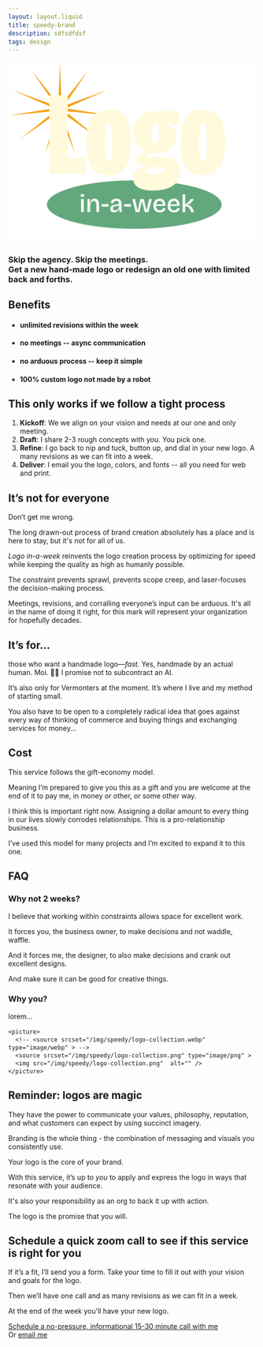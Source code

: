 ```yaml
---
layout: layout.liquid
title: speedy-brand
description: sdfsdfdsf 
tags: design
---
```


<section class="hero">

  <img src="/img/speedy/logo-in-a-week.svg" alt="Logo in a week - currently available for Vermont folks only" />
  
### Skip the agency. Skip the meetings. <br /> Get a new hand-made logo or redesign an old one with limited back and forths.

</section>

<!-- <section class="stretch">

    <picture>
      <source srcset="/img/speedy/logo-highlights.webp" type="image/webp" >
      <source srcset="/img/speedy/logo-highlights.png" type="image/png" >
      <img src="/img/speedy/logo-highlights.png"  alt="" />
    </picture>
</section> -->

 <section class="">

## Benefits

<!-- To do this, we minimize meetings. We will have a kickoff call, but all remaining back-and-forths are through a task management tool. To make use of the short timeline, we offer as many revisions as we can fit in the week. -->
<!-- (nicely designed) -->
  <ul>
    <h4><li>unlimited revisions within the week </li></h4>
    <h4><li>no meetings -- async communication</li></h4>
    <h4><li>no arduous process -- keep it simple</li></h4>
    <h4><li>100% custom logo not made by a robot</li></h4>
  </ul>


## This only works if we follow a tight process

  <ol>
    <li><strong>Kickoff</strong>: We we align on your vision and needs at our one and only meeting.</li>
    <li><strong>Draft</strong>: I share 2-3 rough concepts with you. You pick one.</li>
    <li><strong>Refine</strong>: I go back to nip and tuck, button up, and dial in your new logo. A many revisions as we can fit into a week.
    <li><strong>Deliver</strong>: I email you the logo, colors, and fonts -- all you need for web and print.</li>
</ol>



## It’s not for everyone

Don’t get me wrong. 

The long drawn-out process of brand creation absolutely has a place and is here to stay, but it's not for all of us.

<i>Logo in-a-week</i> reinvents the logo creation process by optimizing for speed while keeping the quality as high as humanly possible. 

The constraint prevents sprawl, prevents scope creep, and laser-focuses the decision-making process.

Meetings, revisions, and corralling everyone’s input can be arduous. It's all in the name of doing it right, for this mark will represent your organization for hopefully decades.

## It’s for...

those who want a handmade logo—<em>fast.</em> Yes, handmade by an actual human. Moi. 👋🏻 I promise not to subcontract an AI. 

It’s also only for Vermonters at the moment. It’s where I live and my method of starting small. 

You also have to be open to a completely radical idea that goes against every way of thinking of commerce and buying things and exchanging services for money...


## Cost

This service follows the gift-economy model.

Meaning I’m prepared to give you this as a gift and you are welcome at the end of it to pay me, in money or other, or some other way.

I think this is important right now. Assigning a dollar amount to every thing in our lives slowly corrodes relationships. This is a pro-relationship business.

I’ve used this model for many projects and I’m excited to expand it to this one. 



## FAQ

### Why not 2 weeks?

I believe that working within constraints allows space for excellent work.

It forces you, the business owner, to make decisions and not waddle, waffle.

And it forces me, the designer, to also make decisions and crank out excellent designs.

And make sure it can be good for creative things.

### Why you?

lorem...


</section>

<section class="stretch theme--grey"> 

    <picture>
      <!-- <source srcset="/img/speedy/logo-collection.webp" type="image/webp" > -->
      <source srcset="/img/speedy/logo-collection.png" type="image/png" >
      <img src="/img/speedy/logo-collection.png"  alt="" />
    </picture>

</section>

<section>

## Reminder: logos are magic

They have the power to communicate your values, philosophy, reputation, and what customers can expect by using succinct imagery.

Branding is the whole thing - the combination of messaging and visuals you consistently use.

Your logo is the core of your brand. 

With this service, it’s up to <i>you</i> to apply and express the logo in ways that resonate with your audience. 

It's also your responsibility as an org to back it up with action. 

The logo is the promise that you will.

</section>


 <section class="">
  <h2>Schedule a quick zoom call to see if this service is right for you</h2>
If it’s a fit, I’ll send you a form. Take your time to fill it out with your vision and goals for the logo.

Then we’ll have one call and as many revisions as we can fit in a week.

At the end of the week you'll have your new logo.

<div class="button">
  <a href="https://calendly.com/vermont-logo/30min?month=2023-11">Schedule a no-pressure, informational 15-30 minute call with me</a>
</div>
 Or <a href="mailto:hi@wescarr.com">email me</a>



  </section>
